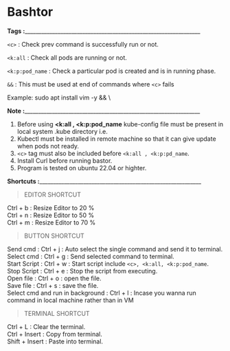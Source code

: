 # Bashtor




**Tags :**________________________________________________________________

```<c>``` : Check prev command is successfully run or not. 

```<k:all``` : Check all pods are running or not.

```<k:p:pod_name``` : Check a particular pod is created and is in running phase.

```&&``` : This must be used at end of commands where ```<c>``` fails 

Example:
sudo apt install vim -y && \

<c>




**Note :**________________________________________________________________

1. Before using **<k:all , <k:p:pod_name** kube-config file must be present in local system .kube directory i.e. 
2. Kubectl must be installed in remote machine so that it can give update when pods not ready.  
3. ```<c>```  tag must also be included before ```<k:all , <k:p:pd_name```.
4. Install Curl before running bastor.
5. Program is tested on ubuntu 22.04 or highter.





**Shortcuts :**___________________________________________________________

> EDITOR SHORTCUT

Ctrl + b : Resize Editor to 20 %\
Ctrl + n : Resize Editor to 50 %\
Ctrl + m : Resize Editor to 70 %

> BUTTON SHORTCUT

Send cmd : Ctrl + j : Auto select the single command and send it to terminal.\
Select cmd : Ctrl + g : Send selected command to terminal.\
Start Script : Ctrl + w : Start script include ```<c>, <k:all, <k:p:pod_name```.\
Stop Script : Ctrl + e : Stop the script from executing.\
Open file : Ctrl + o : open the file.\
Save file : Ctrl + s : save the file.\
Select cmd and run in background : Ctrl + l : Incase you wanna run command in local machine rather than in VM

> TERMINAL SHORTCUT

Ctrl + L : Clear the terminal.\
Ctrl + Insert : Copy from terminal.\
Shift + Insert : Paste into terminal.

